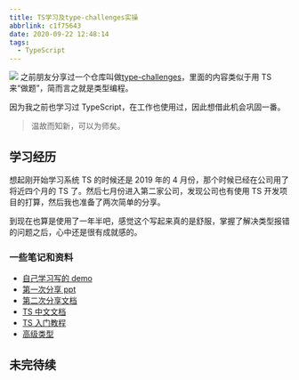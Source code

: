```yaml
---
title: TS学习及type-challenges实操
abbrlink: c1f75643
date: 2020-09-22 12:48:14
tags:
  - TypeScript
---
```


![](https://cdn.jsdelivr.net/gh/kitety/blog_img/img/20200922125418.png)
之前朋友分享过一个仓库叫做[type-challenges](https://github.com/type-challenges/type-challenges)，里面的内容类似于用 TS 来“做题”，简而言之就是类型编程。

因为我之前也学习过 TypeScript，在工作也使用过，因此想借此机会巩固一番。

> 温故而知新，可以为师矣。

<!-- more -->

## 学习经历

想起刚开始学习系统 TS 的时候还是 2019 年的 4 月份，那个时候已经在公司用了将近四个月的 TS 了。然后七月份进入第二家公司，发现公司也有使用 TS 开发项目的打算，然后我也准备了两次简单的分享。

到现在也算是使用了一年半吧，感觉这个写起来真的是舒服，掌握了解决类型报错的问题之后，心中还是很有成就感的。

### 一些笔记和资料

- [自己学习写的 demo](https://github.com/kitety/typescript-study-demo)
- [第一次分享 ppt](https://docs.google.com/presentation/d/14ivFX3OkPUpxbUObSsctKF4oAmbaAb5obHWZasXRjto/edit?usp=sharing)
- [第二次分享文档](https://docs.google.com/document/d/1XnAOlL6DQkgLPRFFtxvjwYtDkYG314_Sk-9TCAvsRMQ/edit?usp=sharing)
- [TS 中文文档](https://www.tslang.cn/docs/handbook/basic-types.html)
- [TS 入门教程](https://ts.xcatliu.com/)
- [高级类型](https://juejin.im/post/6844904068096196621)

## 未完待续
